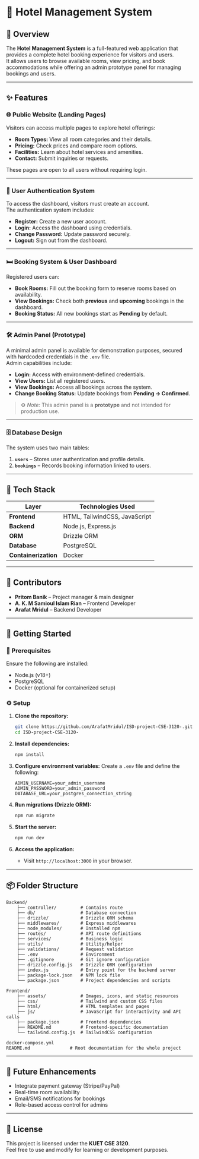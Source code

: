 # 🏨 Hotel Management System

## 📘 Overview

The **Hotel Management System** is a full-featured web application that provides a complete hotel booking experience for visitors and users.  
It allows users to browse available rooms, view pricing, and book accommodations while offering an admin prototype panel for managing bookings and users.

---

## ✨ Features

### 🌐 Public Website (Landing Pages)

Visitors can access multiple pages to explore hotel offerings:

-   **Room Types:** View all room categories and their details.
-   **Pricing:** Check prices and compare room options.
-   **Facilities:** Learn about hotel services and amenities.
-   **Contact:** Submit inquiries or requests.

These pages are open to all users without requiring login.

---

### 👤 User Authentication System

To access the dashboard, visitors must create an account.  
The authentication system includes:

-   **Register:** Create a new user account.
-   **Login:** Access the dashboard using credentials.
-   **Change Password:** Update password securely.
-   **Logout:** Sign out from the dashboard.

---

### 🛏️ Booking System & User Dashboard

Registered users can:

-   **Book Rooms:** Fill out the booking form to reserve rooms based on availability.
-   **View Bookings:** Check both **previous** and **upcoming** bookings in the dashboard.
-   **Booking Status:** All new bookings start as **Pending** by default.

---

### 🛠️ Admin Panel (Prototype)

A minimal admin panel is available for demonstration purposes, secured with hardcoded credentials in the `.env` file.  
Admin capabilities include:

-   **Login:** Access with environment-defined credentials.
-   **View Users:** List all registered users.
-   **View Bookings:** Access all bookings across the system.
-   **Change Booking Status:** Update bookings from **Pending → Confirmed**.

> ⚙️ _Note:_ This admin panel is a **prototype** and not intended for production use.

---

### 🗄️ Database Design

The system uses two main tables:

1. **`users`** – Stores user authentication and profile details.
2. **`bookings`** – Records booking information linked to users.

---

## 🧱 Tech Stack

| Layer                | Technologies Used             |
| -------------------- | ----------------------------- |
| **Frontend**         | HTML, TailwindCSS, JavaScript |
| **Backend**          | Node.js, Express.js           |
| **ORM**              | Drizzle ORM                   |
| **Database**         | PostgreSQL                    |
| **Containerization** | Docker                        |

---

## 👥 Contributors

-   **Pritom Banik** – Project manager & main designer
-   **A. K. M Samioul Islam Rian** – Frontend Developer
-   **Arafat Mridul** – Backend Developer

---

## 🏁 Getting Started

### 🔧 Prerequisites

Ensure the following are installed:

-   Node.js (v18+)
-   PostgreSQL
-   Docker (optional for containerized setup)

### ⚙️ Setup

1. **Clone the repository:**

    ```bash
    git clone https://github.com/ArafatMridul/ISD-project-CSE-3120-.git
    cd ISD-project-CSE-3120-
    ```

2. **Install dependencies:**

    ```bash
    npm install
    ```

3. **Configure environment variables:**
   Create a `.env` file and define the following:

    ```env
    ADMIN_USERNAME=your_admin_username
    ADMIN_PASSWORD=your_admin_password
    DATABASE_URL=your_postgres_connection_string
    ```

4. **Run migrations (Drizzle ORM):**

    ```bash
    npm run migrate
    ```

5. **Start the server:**

    ```bash
    npm run dev
    ```

6. **Access the application:**
    - Visit `http://localhost:3000` in your browser.

---

## 📦 Folder Structure

```
Backend/
    ├── controller/         # Contains route
    ├── db/                 # Database connection
    ├── drizzle/            # Drizzle ORM schema
    ├── middlewares/        # Express middlewares
    ├── node_modules/       # Installed npm
    ├── routes/             # API route definitions
    ├── services/           # Business logic
    ├── utils/              # Utility/helper
    ├── validations/        # Request validation
    ├── .env                # Environment
    ├── .gitignore          # Git ignore configuration
    ├── drizzle.config.js   # Drizzle ORM configuration
    ├── index.js            # Entry point for the backend server
    ├── package-lock.json   # NPM lock file
    └── package.json        # Project dependencies and scripts

Frontend/
    ├── assets/             # Images, icons, and static resources
    ├── css/                # Tailwind and custom CSS files
    ├── html/               # HTML templates and pages
    ├── js/                 # JavaScript for interactivity and API calls
    ├── package.json        # Frontend dependencies
    ├── README.md           # Frontend-specific documentation
    └── tailwind.config.js  # TailwindCSS configuration

docker-compose.yml
README.md               # Root documentation for the whole project
```

---

## 🚀 Future Enhancements

-   Integrate payment gateway (Stripe/PayPal)
-   Real-time room availability
-   Email/SMS notifications for bookings
-   Role-based access control for admins

---

## 🪪 License

This project is licensed under the **KUET CSE 3120**.  
Feel free to use and modify for learning or development purposes.
